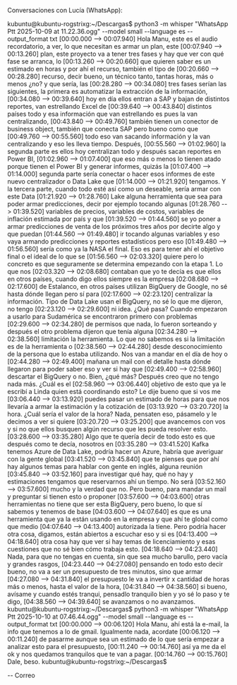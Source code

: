 Conversaciones con Lucía (WhatsApp):

kubuntu@kubuntu-rogstrixg:~/Descargas$ python3 -m whisper "WhatsApp Ptt 2025-10-09 at 11.22.36.ogg" --model small --language es --output_format txt
[00:00.000 --> 00:07.940]  Hola Manu, este es el audio recordatorio, a ver, lo que necesitan es armar un plan, este
[00:07.940 --> 00:13.260]  plan, este proyecto va a tener tres fases y hay que ver con qué fase se arranca, lo
[00:13.260 --> 00:20.660]  que quieren saber es un estimado en horas y por ahí el recurso, también el tipo de
[00:20.660 --> 00:28.280]  recurso, decir bueno, un técnico tanto, tantas horas, más o menos ¿no? y que sería, las
[00:28.280 --> 00:34.080]  tres fases serían las siguientes, la primera es automatizar la extracción de la información,
[00:34.080 --> 00:39.640]  hoy en día ellos entran a SAP y bajan de distintos reportes, van estrellando Excel de
[00:39.640 --> 00:43.840]  distintos países todo y esa información que van estrellando es pues la van centralizando,
[00:43.840 --> 00:49.760]  también tienen un conector de business object, también que conecta SAP pero bueno como que
[00:49.760 --> 00:55.560]  todo eso van sacando información y la van centralizando y eso les lleva tiempo. Después,
[00:55.560 --> 01:02.960]  la segunda parte es ellos hoy centralizan todo y después sacan reportes en Power BI,
[01:02.960 --> 01:07.400]  que eso más o menos lo tienen atado porque tienen el Power BI y generar informes, quizás la
[01:07.400 --> 01:14.000]  segunda parte sería conectar o hacer esos informes de este nuevo centralizador o Data Lake que
[01:14.000 --> 01:21.920]  tengamos. Y la tercera parte, cuando todo esté así como un deseable, sería armar con este Data
[01:21.920 --> 01:28.760]  Lake alguna herramienta que sea para poder armar predicciones, decir por ejemplo tocando algunas
[01:28.760 --> 01:39.520]  variables de precios, variables de costos, variables de inflación estimada por país y que
[01:39.520 --> 01:44.560]  se yo poner a armar predicciones de venta de los próximos tres años por decirte algo y que puedan
[01:44.560 --> 01:49.480]  ir tocando algunas variables y eso vaya armando predicciones y reportes estadísticos pero eso
[01:49.480 --> 01:56.560]  sería como ya la NASA el final. Eso es para tener ahí el objetivo final o el ideal de lo que se
[01:56.560 --> 02:03.320]  quiere pero lo concreto es que seguramente se determina empezando con la etapa 1. Lo que nos
[02:03.320 --> 02:08.680]  contaban que yo te decía es que ellos en otros países, cuando digo ellos siempre es la empresa
[02:08.680 --> 02:17.600]  de Estalanco, en otros países utilizan BigQuery de Google, no sé hasta dónde llegan pero sí para
[02:17.600 --> 02:23.120]  centralizar la información. Tipo de Data Lake usan el BigQuery, no sé lo que me dijeron, no tengo
[02:23.120 --> 02:29.600]  ni idea. ¿Qué pasa? Cuando empezaron a usarlo para Sudamérica se encontraron primero con problemas
[02:29.600 --> 02:34.280]  de permisos que nada, lo fueron sorteando y después el otro problema dijeron que tenía alguna
[02:34.280 --> 02:38.560]  limitación la herramienta. Lo que no sabemos es si la limitación es de la herramienta o
[02:38.560 --> 02:44.280]  desde desconocimiento de la persona que lo estaba utilizando. Nos van a mandar en el día de hoy o
[02:44.280 --> 02:49.400]  mañana un mail con el detalle hasta dónde llegaron para poder saber eso y ver si hay que
[02:49.400 --> 02:58.960]  descartar el BigQuery o no. Bien, ¿qué más? Después creo que no tengo nada más. ¿Cuál es el
[02:58.960 --> 03:06.440]  objetivo de esto que ya le escribí a Linda quien está coordinando esto? Le dije bueno que si vos me
[03:06.440 --> 03:13.920]  puedes pasar un estimado de horas para que nos llevaría a armar la estimación y la cotización de
[03:13.920 --> 03:20.720]  la hora. ¿Cuál sería el valor de la hora? Nada, pensaten eso, pásamelo y le decimos a ver si quiere
[03:20.720 --> 03:25.200]  que avancemos con vos y si no que ellos busquen algún recurso que les pueda resolver esto.
[03:28.600 --> 03:35.280]  Algo que te quería decir de todo esto es que después como te decía, nosotros en
[03:35.280 --> 03:41.520]  Kafka tenemos Azure de Data Lake, podría hacer un Azure, habría que averiguar con la gente global
[03:41.520 --> 03:45.840]  que te pienses que por ahí hay algunos temas para hablar con gente en inglés, alguna reunión
[03:45.840 --> 03:52.160]  para investigar qué hay, qué no hay y estimaciones tengamos que reservarnos ahí un tiempo. No será
[03:52.160 --> 03:57.600]  mucho y la verdad que no. Pero bueno, para mandar un mail y preguntar si tienen esto o proponer
[03:57.600 --> 04:03.600]  otras herramientas no tiene que ser esta BigQuery, pero bueno, lo que sí sabemos y tenemos de base
[04:03.600 --> 04:07.640]  es que es una herramienta que ya la están usando en la empresa y que ahí te global como que medio
[04:07.640 --> 04:13.400]  autorizada la tiene. Pero podría hacer otra cosa, digamos, están abiertos a escuchar eso y si es
[04:13.400 --> 04:18.640]  otra cosa hay que ver si hay temas de licenciamiento y esas cuestiones que no sé bien cómo trabaja esto.
[04:18.640 --> 04:23.440]  Nada, para que no tengas en cuenta, sin que sea mucho barullo, pero vacía y grandes rasgos,
[04:23.440 --> 04:27.080]  pensando en todo esto decir bueno, no va a ser un presupuesto de tres minutos, sino que armar
[04:27.080 --> 04:31.840]  el presupuesto le va a invertir x cantidad de horas más o menos, hasta el valor de la hora,
[04:31.840 --> 04:38.560]  si bueno, avísame y cuando estés tranqui, pensadlo tranquilo bien y yo sé lo paso y te digo,
[04:38.560 --> 04:39.640]  se avanzamos o no avanzamos.
kubuntu@kubuntu-rogstrixg:~/Descargas$ python3 -m whisper "WhatsApp Ptt 2025-10-10 at 07.46.44.ogg" --model small --language es --output_format txt
[00:00.000 --> 00:06.120]  Hola Manu, ahí está la e-mail, la info que tenemos a lo de gmail. Igualmente nada, acordate
[00:06.120 --> 00:11.240]  de pasarme aunque sea un estimado de lo que sería empezar a analizar esto para el presupuesto,
[00:11.240 --> 00:14.760]  así ya me da el ok y nos quedamos tranquilos que te van a pagar.
[00:14.760 --> 00:15.760]  Dale, beso.
kubuntu@kubuntu-rogstrixg:~/Descargas$ 


-- Correo
